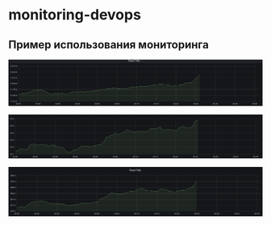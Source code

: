 # monitoring-devops

## Пример использования мониторинга
![](images/bitcoin.png)

![](images/litecoin.png)

![](images/ethereum.png)